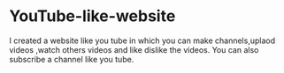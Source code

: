 # YouTube-like-website
I created a website like you tube in which you can make channels,uplaod videos ,watch others videos and like dislike the videos.
You can also subscribe a channel like you tube.
